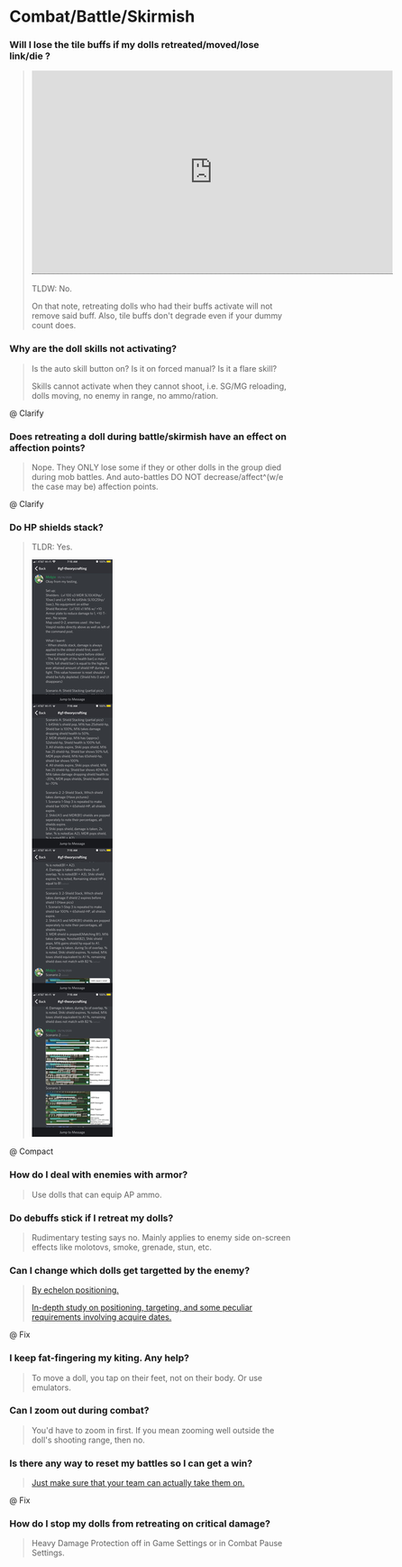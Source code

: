 <style>
.tooltip {
  position: relative;
  display: inline-block;
  border-bottom: 1px dotted black;
}

.tooltip .tooltiptext {
  visibility: hidden;
  width: 120px;
  background-color: #555;
  color: #fff;
  text-align: center;
  border-radius: 6px;
  padding: 5px 0;
  position: absolute;
  z-index: 1;
  bottom: 125%;
  left: 50%;
  margin-left: -60px;
  opacity: 0;
  transition: opacity 0.3s;
}

.tooltip .tooltiptext::after {
  content: "";
  position: absolute;
  top: 100%;
  left: 50%;
  margin-left: -5px;
  border-width: 5px;
  border-style: solid;
  border-color: #555 transparent transparent transparent;
}

.tooltip:hover .tooltiptext {
  visibility: visible;
  opacity: 1;
}
</style>

# Combat/Battle/Skirmish

### Will I lose the tile buffs if my dolls retreated/moved/lose link/die ?

> <iframe width="640" height="360" src="https://www.youtube.com/embed/tQRqcTDmAKE" frameborder="0" class="tooltip" allowfullscreen><span class="tooltiptext">Courtesy of redditor u/UnironicWeeaboo</span></iframe>
>
> TLDW: No.
>
> On that note, retreating dolls who had their buffs activate will not remove said buff. Also, tile buffs don't degrade even if your dummy count does.

### Why are the doll skills not activating?

> Is the auto skill button on? Is it on forced manual? Is it a flare skill?
>
> Skills cannot activate when they cannot shoot, i.e. SG/MG reloading, dolls moving, no enemy in range, no ammo/ration.

@ Clarify

### Does retreating a doll during battle/skirmish have an effect on affection points?

> Nope. They ONLY lose some if they or other dolls in the group died during mob battles. And auto-battles DO NOT decrease/affect^(w/e the case may be) affection points.

@ Clarify

### Do HP shields stack?

> TLDR: Yes.
>
> ![](/GFL/assets/images/HPShield.png "From u/UnironicWeeaboo")

@ Compact

### How do I deal with enemies with armor?

> Use dolls that can equip AP ammo.

### Do debuffs stick if I retreat my dolls?

> Rudimentary testing says no. Mainly applies to enemy side on-screen effects like molotovs, smoke, grenade, stun, etc.

### Can I change which dolls get targetted by the enemy?

> [By echelon positioning.](https://www.reddit.com/r/girlsfrontline/comments/g11mag/weekly_commanders_lounge_april_14_2020/fny91zz/)
>
> [In-depth study on positioning, targeting, and some peculiar requirements involving acquire dates.](https://docs.google.com/document/d/1LPqpSCNWiu1HJOnK1FOB1o30FSwTQRQvcK-tAjO4SSI/)

@ Fix

### I keep fat-fingering my kiting. Any help?

> To move a doll, you tap on their feet, not on their body. Or use emulators.

### Can I zoom out during combat?

> You'd have to zoom in first. If you mean zooming well outside the doll's shooting range, then no.

### Is there any way to reset my battles so I can get a win?

> [Just make sure that your team can actually take them on.](https://www.reddit.com/r/girlsfrontline/comments/htyqeq/lounge_faqs_v2/fzmca22/)

@ Fix

### How do I stop my dolls from retreating on critical damage?

> Heavy Damage Protection off in Game Settings or in Combat Pause Settings.